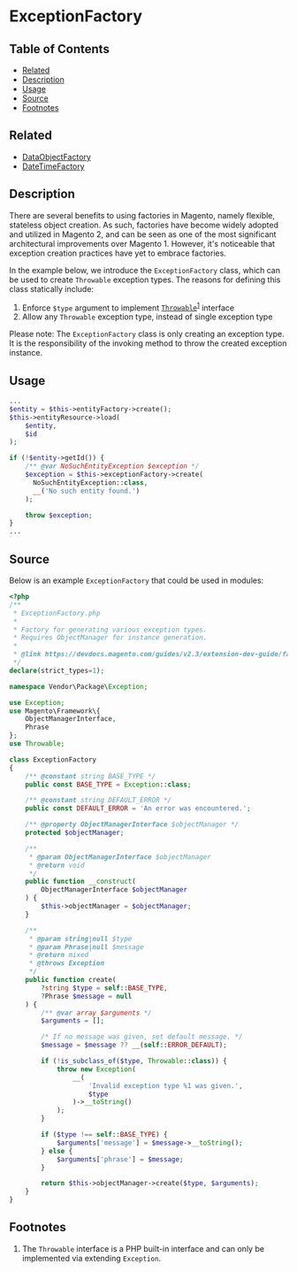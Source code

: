 # ExceptionFactory

## Table of Contents

- [Related](#related)
- [Description](#description)
- [Usage](#usage)
- [Source](#source)
- [Footnotes](#footnotes)

## Related

- [DataObjectFactory](DataObjectFactory.md)
- [DateTimeFactory](DateTimeFactory.md)

## Description

There are several benefits to using factories in Magento, namely flexible, stateless object
creation. As such, factories have become widely adopted and utilized in Magento 2, and can
be seen as one of the most significant architectural improvements over Magento 1. However,
it's noticeable that exception creation practices have yet to embrace factories.

In the example below, we introduce the `ExceptionFactory` class, which can be used to create
`Throwable` exception types. The reasons for defining this class statically include:

1. Enforce `$type` argument to implement [`Throwable`](https://www.php.net/manual/en/class.throwable.php)<sup><a href="#footnotes">1</a></sup> interface
2. Allow any `Throwable` exception type, instead of single exception type

Please note: The `ExceptionFactory` class is only creating an exception type. It is the
responsibility of the invoking method to throw the created exception instance.

## Usage

```php
...
$entity = $this->entityFactory->create();
$this->entityResource->load(
    $entity,
    $id
);

if (!$entity->getId()) {
    /** @var NoSuchEntityException $exception */
    $exception = $this->exceptionFactory->create(
      NoSuchEntityException::class,
      __('No such entity found.')
    );

    throw $exception;
}
...
```

## Source

Below is an example `ExceptionFactory` that could be used in modules:

```php
<?php
/**
 * ExceptionFactory.php
 *
 * Factory for generating various exception types.
 * Requires ObjectManager for instance generation.
 *
 * @link https://devdocs.magento.com/guides/v2.3/extension-dev-guide/factories.html
 */
declare(strict_types=1);

namespace Vendor\Package\Exception;

use Exception;
use Magento\Framework\{
    ObjectManagerInterface,
    Phrase
};
use Throwable;

class ExceptionFactory
{
    /** @constant string BASE_TYPE */
    public const BASE_TYPE = Exception::class;

    /** @constant string DEFAULT_ERROR */
    public const DEFAULT_ERROR = 'An error was encountered.';

    /** @property ObjectManagerInterface $objectManager */
    protected $objectManager;

    /**
     * @param ObjectManagerInterface $objectManager
     * @return void
     */
    public function __construct(
        ObjectManagerInterface $objectManager
    ) {
        $this->objectManager = $objectManager;
    }

    /**
     * @param string|null $type
     * @param Phrase|null $message
     * @return mixed
     * @throws Exception
     */
    public function create(
        ?string $type = self::BASE_TYPE,
        ?Phrase $message = null
    ) {
        /** @var array $arguments */
        $arguments = [];

        /* If no message was given, set default message. */
        $message = $message ?? __(self::ERROR_DEFAULT);

        if (!is_subclass_of($type, Throwable::class)) {
            throw new Exception(
                __(
                    'Invalid exception type %1 was given.',
                    $type
                )->__toString()
            );
        }

        if ($type !== self::BASE_TYPE) {
            $arguments['message'] = $message->__toString();
        } else {
            $arguments['phrase'] = $message;
        }

        return $this->objectManager->create($type, $arguments);
    }
}
```

## Footnotes

1. The `Throwable` interface is a PHP built-in interface and can only be implemented via extending `Exception`.
